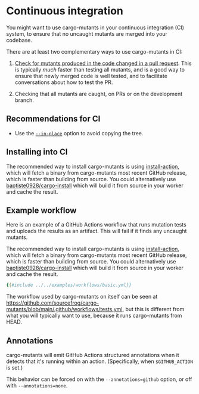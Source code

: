 # Continuous integration

You might want to use cargo-mutants in your continuous integration (CI) system, to ensure that no uncaught mutants are merged into your codebase.

There are at least two complementary ways to use cargo-mutants in CI:

1. [Check for mutants produced in the code changed in a pull request](pr-diff.md). This is typically _much_ faster than testing all mutants, and is a good way to ensure  that newly merged code is well tested, and to facilitate conversations about how to test the PR.

2. Checking that all mutants are caught, on PRs or on the development branch.

## Recommendations for CI

* Use the [`--in-place`](in-place.md) option to avoid copying the tree.

## Installing into CI

The recommended way to install cargo-mutants is using [install-action](https://github.com/taiki-e/install-action), which will fetch a binary from cargo-mutants most recent GitHub release, which is faster than building from source. You could alternatively use [baptiste0928/cargo-install](https://github.com/baptiste0928/cargo-install) which will build it from source in your worker and cache the result.

## Example workflow

Here is an example of a GitHub Actions workflow that runs mutation tests and uploads the results as an artifact. This will fail if it finds any uncaught mutants.

The recommended way to install cargo-mutants is using [install-action](https://github.com/taiki-e/install-action), which will fetch a binary from cargo-mutants most recent GitHub release, which is faster than building from source. You could alternatively use [baptiste0928/cargo-install](https://github.com/baptiste0928/cargo-install) which will build it from source in your worker and cache the result.

```yml
{{#include ../../examples/workflows/basic.yml}}
```

The workflow used by cargo-mutants on itself can be seen at
<https://github.com/sourcefrog/cargo-mutants/blob/main/.github/workflows/tests.yml>, but this is different from what you will typically want to use, because it runs cargo-mutants from HEAD.

## Annotations

cargo-mutants will emit GitHub Actions structured annotations when it detects that it's running within an action. (Specifically, when `$GITHUB_ACTION` is set.)

This behavior can be forced on with the `--annotations=github` option, or off with `--annotations=none`.
